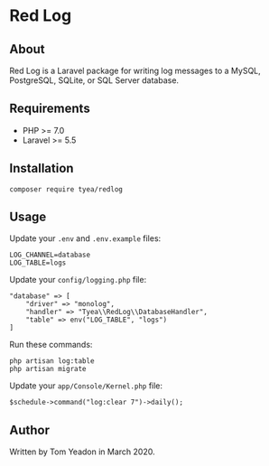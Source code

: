 # Red Log

## About

Red Log is a Laravel package for writing log messages to a MySQL, PostgreSQL, SQLite, or SQL Server database.

## Requirements

* PHP >= 7.0
* Laravel >= 5.5

## Installation

```
composer require tyea/redlog
```

## Usage

Update your `.env` and `.env.example` files:

```
LOG_CHANNEL=database
LOG_TABLE=logs
```

Update your `config/logging.php` file:

```
"database" => [
	"driver" => "monolog",
	"handler" => "Tyea\\RedLog\\DatabaseHandler",
	"table" => env("LOG_TABLE", "logs")
]
```

Run these commands:

```
php artisan log:table
php artisan migrate
```

Update your `app/Console/Kernel.php` file:

```
$schedule->command("log:clear 7")->daily();
```

## Author

Written by Tom Yeadon in March 2020.
